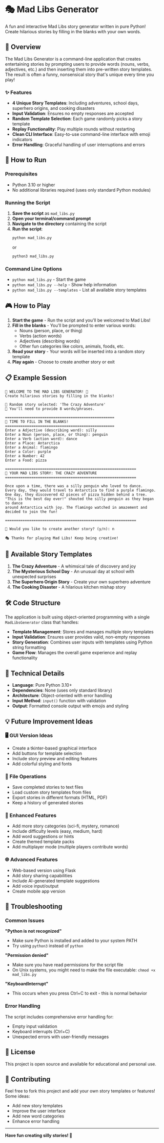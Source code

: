 # 🎭 Mad Libs Generator

A fun and interactive Mad Libs story generator written in pure Python! Create hilarious stories by filling in the blanks with your own words.

## 📖 Overview

The Mad Libs Generator is a command-line application that creates entertaining stories by prompting users to provide words (nouns, verbs, adjectives, etc.) and then inserting them into pre-written story templates. The result is often a funny, nonsensical story that's unique every time you play!

### ✨ Features

- **4 Unique Story Templates**: Including adventures, school days, superhero origins, and cooking disasters
- **Input Validation**: Ensures no empty responses are accepted
- **Random Template Selection**: Each game randomly picks a story template
- **Replay Functionality**: Play multiple rounds without restarting
- **Clean CLI Interface**: Easy-to-use command-line interface with emoji indicators
- **Error Handling**: Graceful handling of user interruptions and errors

## 🚀 How to Run

### Prerequisites
- Python 3.10 or higher
- No additional libraries required (uses only standard Python modules)

### Running the Script

1. **Save the script** as `mad_libs.py`
2. **Open your terminal/command prompt**
3. **Navigate to the directory** containing the script
4. **Run the script**:
   ```bash
   python mad_libs.py
   ```
   or
   ```bash
   python3 mad_libs.py
   ```

### Command Line Options

- `python mad_libs.py` - Start the game
- `python mad_libs.py --help` - Show help information
- `python mad_libs.py --templates` - List all available story templates

## 🎮 How to Play

1. **Start the game** - Run the script and you'll be welcomed to Mad Libs!
2. **Fill in the blanks** - You'll be prompted to enter various words:
   - Nouns (person, place, or thing)
   - Verbs (action words)
   - Adjectives (describing words)
   - Other fun categories like colors, animals, foods, etc.
3. **Read your story** - Your words will be inserted into a random story template
4. **Play again** - Choose to create another story or exit

## 📋 Example Session

```
🎉 WELCOME TO THE MAD LIBS GENERATOR! 🎉
Create hilarious stories by filling in the blanks!

🎲 Random story selected: 'The Crazy Adventure'
📝 You'll need to provide 8 words/phrases.

==================================================
🎯 TIME TO FILL IN THE BLANKS!
==================================================
Enter a Adjective (describing word): silly
Enter a Noun (person, place, or thing): penguin
Enter a Verb (action word): dance
Enter a Place: Antarctica
Enter a Animal: flamingo
Enter a Color: purple
Enter a Number: 42
Enter a Food: pizza

============================================================
📖 YOUR MAD LIBS STORY: THE CRAZY ADVENTURE
============================================================

Once upon a time, there was a silly penguin who loved to dance.
Every day, they would travel to Antarctica to find a purple flamingo.
One day, they discovered 42 pieces of pizza hidden behind a tree.
"This is the best day ever!" shouted the silly penguin as they began to dance
around Antarctica with joy. The flamingo watched in amazement and decided to join the fun!

============================================================

🔄 Would you like to create another story? (y/n): n

🎭 Thanks for playing Mad Libs! Keep being creative!
```

## 🎯 Available Story Templates

1. **The Crazy Adventure** - A whimsical tale of discovery and joy
2. **The Mysterious School Day** - An unusual day at school with unexpected surprises
3. **The Superhero Origin Story** - Create your own superhero adventure
4. **The Cooking Disaster** - A hilarious kitchen mishap story

## 🛠️ Code Structure

The application is built using object-oriented programming with a single `MadLibsGenerator` class that handles:

- **Template Management**: Stores and manages multiple story templates
- **Input Validation**: Ensures user provides valid, non-empty responses
- **Story Generation**: Combines user inputs with templates using Python string formatting
- **Game Flow**: Manages the overall game experience and replay functionality

## 🔧 Technical Details

- **Language**: Pure Python 3.10+
- **Dependencies**: None (uses only standard library)
- **Architecture**: Object-oriented with error handling
- **Input Method**: `input()` function with validation
- **Output**: Formatted console output with emojis and styling

## 💡 Future Improvement Ideas

### 🖥️ GUI Version Ideas
- Create a tkinter-based graphical interface
- Add buttons for template selection
- Include story preview and editing features
- Add colorful styling and fonts

### 📁 File Operations
- Save completed stories to text files
- Load custom story templates from files
- Export stories in different formats (HTML, PDF)
- Keep a history of generated stories

### 🎨 Enhanced Features
- Add more story categories (sci-fi, mystery, romance)
- Include difficulty levels (easy, medium, hard)
- Add word suggestions or hints
- Create themed template packs
- Add multiplayer mode (multiple players contribute words)

### 🌐 Advanced Features
- Web-based version using Flask
- Add story sharing capabilities
- Include AI-generated template suggestions
- Add voice input/output
- Create mobile app version

## 🐛 Troubleshooting

### Common Issues

**"Python is not recognized"**
- Make sure Python is installed and added to your system PATH
- Try using `python3` instead of `python`

**"Permission denied"**
- Make sure you have read permissions for the script file
- On Unix systems, you might need to make the file executable: `chmod +x mad_libs.py`

**"KeyboardInterrupt"**
- This occurs when you press Ctrl+C to exit - this is normal behavior

### Error Handling

The script includes comprehensive error handling for:
- Empty input validation
- Keyboard interrupts (Ctrl+C)
- Unexpected errors with user-friendly messages

## 📜 License

This project is open source and available for educational and personal use.

## 🤝 Contributing

Feel free to fork this project and add your own story templates or features! Some ideas:
- Add new story templates
- Improve the user interface
- Add new word categories
- Enhance error handling

---

**Have fun creating silly stories! 🎉**